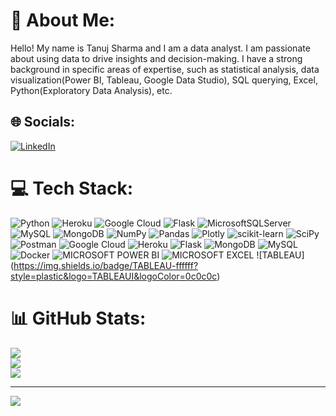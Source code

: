 # 💫 About Me:
Hello! My name is Tanuj Sharma and I am a data analyst. I am passionate about using data to drive insights and decision-making. I have a strong background in specific areas of expertise, such as statistical analysis, data visualization(Power BI, Tableau, Google Data Studio), SQL querying, Excel, Python(Exploratory Data Analysis), etc.


## 🌐 Socials:
[![LinkedIn](https://img.shields.io/badge/LinkedIn-%230077B5.svg?logo=linkedin&logoColor=white)](https://linkedin.com/in/https://www.linkedin.com/in/tanuj-sharma-813838143/) 

# 💻 Tech Stack:
![Python](https://img.shields.io/badge/python-3670A0?style=plastic&logo=python&logoColor=ffdd54) ![Heroku](https://img.shields.io/badge/heroku-%23430098.svg?style=plastic&logo=heroku&logoColor=white) ![Google Cloud](https://img.shields.io/badge/Google%20Cloud-%234285F4.svg?style=plastic&logo=google-cloud&logoColor=white) ![Flask](https://img.shields.io/badge/flask-%23000.svg?style=plastic&logo=flask&logoColor=white) ![MicrosoftSQLServer](https://img.shields.io/badge/Microsoft%20SQL%20Sever-CC2927?style=plastic&logo=microsoft%20sql%20server&logoColor=white) ![MySQL](https://img.shields.io/badge/mysql-%2300f.svg?style=plastic&logo=mysql&logoColor=white) ![MongoDB](https://img.shields.io/badge/MongoDB-%234ea94b.svg?style=plastic&logo=mongodb&logoColor=white) ![NumPy](https://img.shields.io/badge/numpy-%23013243.svg?style=plastic&logo=numpy&logoColor=white) ![Pandas](https://img.shields.io/badge/pandas-%23150458.svg?style=plastic&logo=pandas&logoColor=white) ![Plotly](https://img.shields.io/badge/Plotly-%233F4F75.svg?style=plastic&logo=plotly&logoColor=white) ![scikit-learn](https://img.shields.io/badge/scikit--learn-%23F7931E.svg?style=plastic&logo=scikit-learn&logoColor=white) ![SciPy](https://img.shields.io/badge/SciPy-%230C55A5.svg?style=plastic&logo=scipy&logoColor=%white) ![Postman](https://img.shields.io/badge/Postman-FF6C37?style=plastic&logo=postman&logoColor=white) ![Google Cloud](https://img.shields.io/badge/Google%20Cloud-%234285F4.svg?style=plastic&logo=google-cloud&logoColor=white) ![Heroku](https://img.shields.io/badge/heroku-%23430098.svg?style=plastic&logo=heroku&logoColor=white) ![Flask](https://img.shields.io/badge/flask-%23000.svg?style=plastic&logo=flask&logoColor=white) ![MongoDB](https://img.shields.io/badge/MongoDB-%234ea94b.svg?style=plastic&logo=mongodb&logoColor=white) ![MySQL](https://img.shields.io/badge/mysql-%2300f.svg?style=plastic&logo=mysql&logoColor=white) ![Docker](https://img.shields.io/badge/docker-%230db7ed.svg?style=plastic&logo=docker&logoColor=white)
![MICROSOFT POWER BI](https://img.shields.io/badge/PowerBI-f3f110?style=plastic&logo=POWERBI&logoColor=0c0c0c) ![MICROSOFT EXCEL](https://img.shields.io/badge/excel-5be830?style=plastic&logo=excelI&logoColor=0c0c0c) ![TABLEAU] (https://img.shields.io/badge/TABLEAU-ffffff?style=plastic&logo=TABLEAUI&logoColor=0c0c0c)
# 📊 GitHub Stats:
![](https://github-readme-stats.vercel.app/api?username=tanuj2207&theme=jolly&hide_border=false&include_all_commits=true&count_private=false)<br/>
![](https://github-readme-streak-stats.herokuapp.com/?user=tanuj2207&theme=jolly&hide_border=false)<br/>
![](https://github-readme-stats.vercel.app/api/top-langs/?username=tanuj2207&theme=jolly&hide_border=false&include_all_commits=true&count_private=false&layout=compact)

---
[![](https://visitcount.itsvg.in/api?id=tanuj2207&icon=1&color=0)](https://visitcount.itsvg.in)

<!-- Proudly created with GPRM ( https://gprm.itsvg.in ) -->
